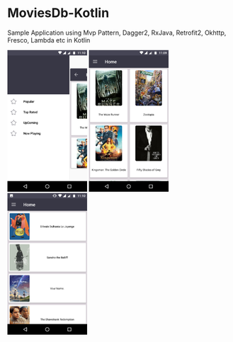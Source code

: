 # MoviesDb-Kotlin
Sample Application using Mvp Pattern, Dagger2, RxJava, Retrofit2, Okhttp, Fresco,  Lambda etc in Kotlin

<img src ="Screenshot1.png" width="180" height="320">
<img src ="Screenshot2.png" width="180" height="320">
<img src ="Screenshot3.png" width="180" height="320">
